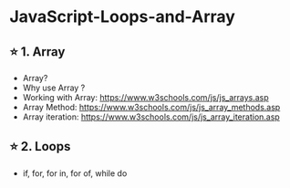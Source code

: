 # JavaScript-Loops-and-Array


## ⭐ 1. Array

- Array?
- Why use Array ?
- Working with Array: <https://www.w3schools.com/js/js_arrays.asp>
- Array Method: <https://www.w3schools.com/js/js_array_methods.asp>
- Array iteration: <https://www.w3schools.com/js/js_array_iteration.asp>



## ⭐ 2. Loops

- if, for, for in, for of, while do